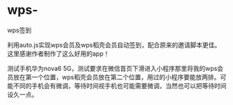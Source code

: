 # wps-
wps签到

利用auto.js实现wps会员及wps稻壳会员自动签到，配合原来的邀请脚本更佳。这里感谢作者制作了这么好用的app！

测试手机华为nova6 5G，测试要求在微信首页下滑进入小程序那里将我的wps会员放在第一个位置，wps稻壳会员放在第二个位置，用过的小程序要能放两排。可能不同的手机会有微调，等待时间视手机也可能需要微调，当然也可以把等待时间设久一点。
